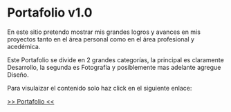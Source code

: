 # Portafolio v1.0

En este sitio pretendo mostrar mis grandes logros y avances en mis proyectos tanto en el área personal como en el área profesional y acedémica.
<p>
    Este Portafolio se divide en 2 grandes categorías, la principal es claramente Desarrollo, la segunda es Fotografía y posiblemente mas adelante agregue Diseño.
</p>
<p>
    Para visulaizar el contenido solo haz click en el siguiente enlace:
</p>
<a href="https://darikharian.github.io/Portfolio/" target="_blank">>> Portafolio <<</a>